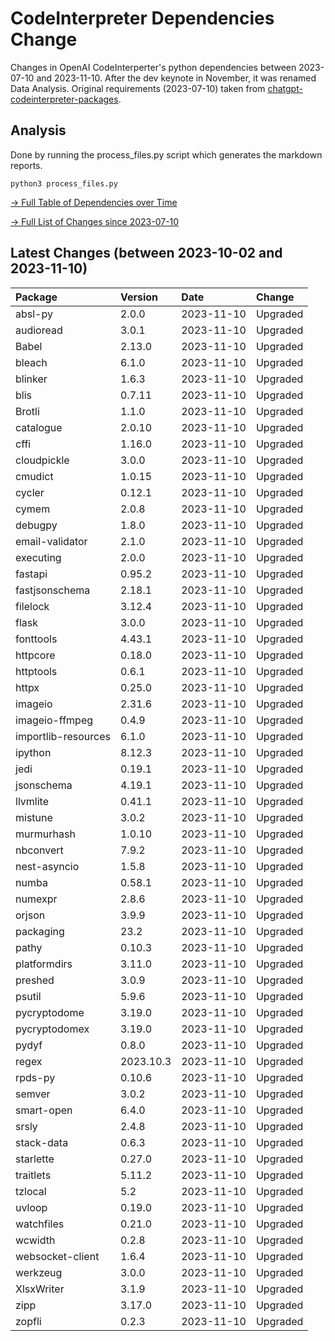 
# CodeInterpreter Dependencies Change

Changes in OpenAI CodeInterperter's python dependencies between 2023-07-10 and 2023-11-10.
After the dev keynote in November, it was renamed Data Analysis.
Original requirements (2023-07-10) taken from [chatgpt-codeinterpreter-packages](https://github.com/chrisdietr/chatgpt-codeinterpreter-packages).


## Analysis

Done by running the process_files.py script which generates the markdown reports.

```[python]
python3 process_files.py
```

[→ Full Table of Dependencies over Time](main_table.md)

[→ Full List of Changes since 2023-07-10](changes_table.md)

## Latest Changes (between 2023-10-02 and 2023-11-10)

| Package                    | Version              | Date       | Change     |
|:---------------------------|:---------------------|:-----------|:-----------|
| absl-py                    | 2.0.0                | 2023-11-10 | Upgraded   |
| audioread                  | 3.0.1                | 2023-11-10 | Upgraded   |
| Babel                      | 2.13.0               | 2023-11-10 | Upgraded   |
| bleach                     | 6.1.0                | 2023-11-10 | Upgraded   |
| blinker                    | 1.6.3                | 2023-11-10 | Upgraded   |
| blis                       | 0.7.11               | 2023-11-10 | Upgraded   |
| Brotli                     | 1.1.0                | 2023-11-10 | Upgraded   |
| catalogue                  | 2.0.10               | 2023-11-10 | Upgraded   |
| cffi                       | 1.16.0               | 2023-11-10 | Upgraded   |
| cloudpickle                | 3.0.0                | 2023-11-10 | Upgraded   |
| cmudict                    | 1.0.15               | 2023-11-10 | Upgraded   |
| cycler                     | 0.12.1               | 2023-11-10 | Upgraded   |
| cymem                      | 2.0.8                | 2023-11-10 | Upgraded   |
| debugpy                    | 1.8.0                | 2023-11-10 | Upgraded   |
| email-validator            | 2.1.0                | 2023-11-10 | Upgraded   |
| executing                  | 2.0.0                | 2023-11-10 | Upgraded   |
| fastapi                    | 0.95.2               | 2023-11-10 | Upgraded   |
| fastjsonschema             | 2.18.1               | 2023-11-10 | Upgraded   |
| filelock                   | 3.12.4               | 2023-11-10 | Upgraded   |
| flask                      | 3.0.0                | 2023-11-10 | Upgraded   |
| fonttools                  | 4.43.1               | 2023-11-10 | Upgraded   |
| httpcore                   | 0.18.0               | 2023-11-10 | Upgraded   |
| httptools                  | 0.6.1                | 2023-11-10 | Upgraded   |
| httpx                      | 0.25.0               | 2023-11-10 | Upgraded   |
| imageio                    | 2.31.6               | 2023-11-10 | Upgraded   |
| imageio-ffmpeg             | 0.4.9                | 2023-11-10 | Upgraded   |
| importlib-resources        | 6.1.0                | 2023-11-10 | Upgraded   |
| ipython                    | 8.12.3               | 2023-11-10 | Upgraded   |
| jedi                       | 0.19.1               | 2023-11-10 | Upgraded   |
| jsonschema                 | 4.19.1               | 2023-11-10 | Upgraded   |
| llvmlite                   | 0.41.1               | 2023-11-10 | Upgraded   |
| mistune                    | 3.0.2                | 2023-11-10 | Upgraded   |
| murmurhash                 | 1.0.10               | 2023-11-10 | Upgraded   |
| nbconvert                  | 7.9.2                | 2023-11-10 | Upgraded   |
| nest-asyncio               | 1.5.8                | 2023-11-10 | Upgraded   |
| numba                      | 0.58.1               | 2023-11-10 | Upgraded   |
| numexpr                    | 2.8.6                | 2023-11-10 | Upgraded   |
| orjson                     | 3.9.9                | 2023-11-10 | Upgraded   |
| packaging                  | 23.2                 | 2023-11-10 | Upgraded   |
| pathy                      | 0.10.3               | 2023-11-10 | Upgraded   |
| platformdirs               | 3.11.0               | 2023-11-10 | Upgraded   |
| preshed                    | 3.0.9                | 2023-11-10 | Upgraded   |
| psutil                     | 5.9.6                | 2023-11-10 | Upgraded   |
| pycryptodome               | 3.19.0               | 2023-11-10 | Upgraded   |
| pycryptodomex              | 3.19.0               | 2023-11-10 | Upgraded   |
| pydyf                      | 0.8.0                | 2023-11-10 | Upgraded   |
| regex                      | 2023.10.3            | 2023-11-10 | Upgraded   |
| rpds-py                    | 0.10.6               | 2023-11-10 | Upgraded   |
| semver                     | 3.0.2                | 2023-11-10 | Upgraded   |
| smart-open                 | 6.4.0                | 2023-11-10 | Upgraded   |
| srsly                      | 2.4.8                | 2023-11-10 | Upgraded   |
| stack-data                 | 0.6.3                | 2023-11-10 | Upgraded   |
| starlette                  | 0.27.0               | 2023-11-10 | Upgraded   |
| traitlets                  | 5.11.2               | 2023-11-10 | Upgraded   |
| tzlocal                    | 5.2                  | 2023-11-10 | Upgraded   |
| uvloop                     | 0.19.0               | 2023-11-10 | Upgraded   |
| watchfiles                 | 0.21.0               | 2023-11-10 | Upgraded   |
| wcwidth                    | 0.2.8                | 2023-11-10 | Upgraded   |
| websocket-client           | 1.6.4                | 2023-11-10 | Upgraded   |
| werkzeug                   | 3.0.0                | 2023-11-10 | Upgraded   |
| XlsxWriter                 | 3.1.9                | 2023-11-10 | Upgraded   |
| zipp                       | 3.17.0               | 2023-11-10 | Upgraded   |
| zopfli                     | 0.2.3                | 2023-11-10 | Upgraded   |